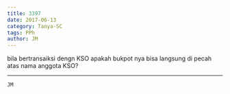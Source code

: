 ```yaml
---
title: 3397
date: 2017-06-13
category: Tanya-SC
tags: PPh
author: JM
---
```


bila bertransaiksi dengn KSO apakah bukpot nya bisa langsung di pecah atas nama anggota KSO?

---



`JM`
